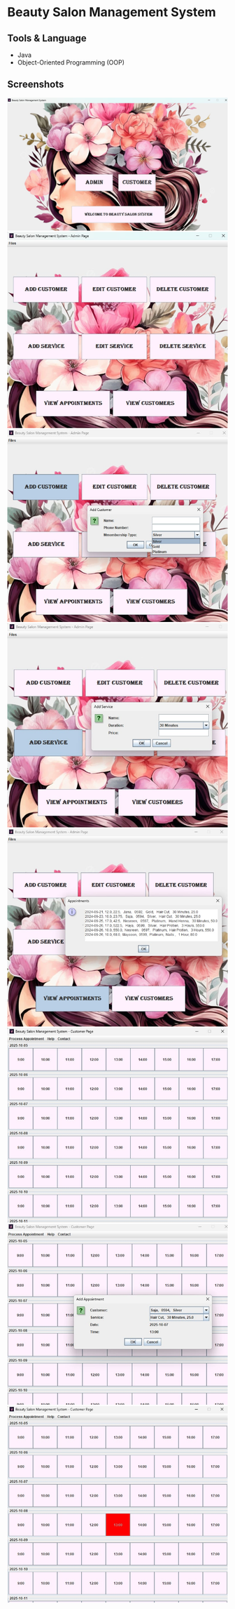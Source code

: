 # Beauty Salon Management System

## Tools & Language
- Java
- Object-Oriented Programming (OOP)

## Screenshots
![Introduction Screen](f0cdde2c-a0b0-4acd-a09a-40da12e377cb.jfif)
![Admin Screen](1305f092-905b-4c67-9ba0-82a8e964facf.jfif)
![Adding a Customer](28aac55e-50cf-4c87-87c6-293c5cb4a927.jfif)
![Adding a Service](aabf4b97-9c5e-4db9-9a4c-5805a2c58718.jfif)
![Viewing Appointments](1395d1cd-fb34-495b-8007-b67b21fad3c3.jfif)
![Customer Screen](88f45cd4-e1ba-4abc-88d3-0900f3166214.jfif)
![Booking an appointment](28b560b5-772b-4d26-9e43-f8ec91197c0b.jfif)
![Closed time due to full booked appointments](18a1ec38-c97f-44c3-ac1a-033e18e50d2e.jfif)



